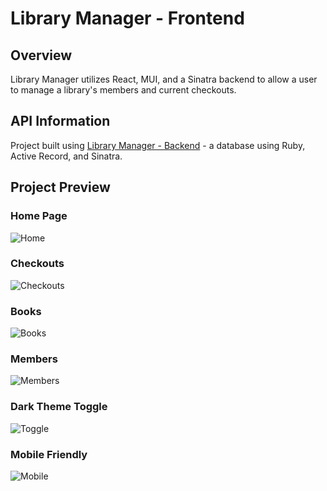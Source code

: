 # Library Manager - Frontend

## Overview
Library Manager utilizes React, MUI, and a Sinatra backend to allow a user to manage a library's members and current checkouts.

## API Information
Project built using [Library Manager - Backend](https://github.com/kelseythang/library-manager-backend) - a database using Ruby, Active Record, and Sinatra.

## Project Preview

### Home Page
![Home](https://imgur.com/tqlrZH1.gif)

### Checkouts
![Checkouts](https://imgur.com/tPnGWV2.gif)

### Books
![Books](https://imgur.com/g9PDiYa.gif)

### Members
![Members](https://imgur.com/Xz0kRP4.gif)

### Dark Theme Toggle
![Toggle](https://imgur.com/JgoCcwh.gif)

### Mobile Friendly
![Mobile](https://imgur.com/2bhGBVt.gif)